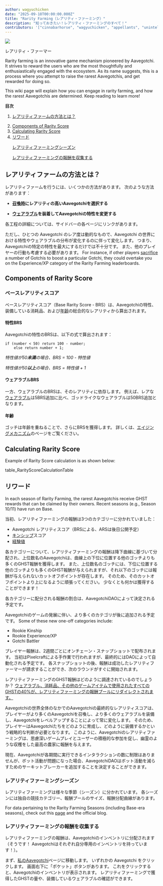 ```yaml
---
author: wagyuchicken
date: "2025-09-18T00:00:00.000Z"
title: "Rarity Farming（レアリティ・ファーミング）"
description: "知っておきたい！レアリティ・ファーミングのすべて！"
contributors: '["cinnabarhorse", "wagyuchicken", "appellants", "unintelligent-nerd"] ---'
---
```


<div class="headerImageContainer">
<img class="headerImage" src="/rarity-farming/rarity-farming.png">
<p class="headerImageText">レアリティ・ファーマー</p>
</div>

Rarity farming is an innovative game mechanism pioneered by Aavegotchi. It strives to reward the users who are the most thoughtfully and enthusiastically engaged with the ecosystem. As its name suggests, this is a process where you attempt to raise the rarest Aavegotchis, and get rewarded for doing so.

This wiki page will explain how you can engage in rarity farming, and how the rarest Aavegotchis are determined. Keep reading to learn more!

<div class="contentsBox">

**目次**

<ol>
<li><a href=#how-do-i-rarity-farm->レアリティファームの方法とは？</a></p>
<li><a href=#components-of-rarity-score>Components of Rarity Score</a></li>
<li><a href=#calculating-rarity-score>Calculating Rarity Score</a></li>
<li><a href=#rewards>リワード</a></li>
<p><a href=#rarity-farming-seasons>レアリティファーミングシーズン</a></p>
<p><a href=#collecting-rarity-farming-rewards>レアリティファーミングの報酬を収集する</a></p>
</ol>

</div>

## レアリティファームの方法とは？


レアリティファームを行うには、いくつかの方法があります。 次のような方法があります：

- **[召喚時](/portals)にレアリティの高いAavegotchiを選択する**

- **[ウェアラブル](/wearables)を装着してAavegotchiの特性を変更する**

各工程の詳細については、サイドバーの各ページにリンクがあります。

ただし、ひとつの Aavegotchi のレア度は動的なもので、Aavegotchi の世界における特性やウェアラブルの分布が変化するのに伴って変化します。 つまり、Aavegotchiの特定の特性を最大にするだけでは不十分です。 また、他のプレイヤーの行動も考慮する必要があります。 For instance, if other players [sacrifice](/traits#experience) a number of Gotchis to boost a particular Gotchi, they could overtake you on the Experience/XP category of the Rarity Farming leaderboards.

## Components of Rarity Score

### ベースレアリティスコア

ベースレアリティスコア（Base Rarity Score - BRS）は、Aavegotchiの特性、装備している消耗品、および[年齢](/aging-mechanic)の総合的なレアリティから算出されます。

#### 特性BRS

Aavegotchiの特性のBRSは、以下の式で算出されます：

```
if (number < 50) return 100 - number;
    else return number + 1;
```

_特性値が50**未満**の場合、BRS = 100 - 特性値_

_特性値が50**以上**の場合、BRS = 特性値 + 1_

#### ウェアラブルBRS

一方、ウェアラブルのBRSは、そのレアリティに依存します。 例えば、レアな[ウェアラブル](/wearables)は5BRS追加に比べ、ゴッドライクなウェアラブルは50BRS追加となります。

#### 年齢

ゴッチは年齢を重ねることで、さらにBRSを獲得します。 詳しくは、[エイジングメカニズム](/aging-mechanic)のページをご覧ください。

## Calculating Rarity Score

Example of Rarity Score calculation is as shown below:

table_RarityScoreCalculationTable

## リワード

In each season of Rarity Farming, the rarest Aavegotchis receive GHST rewards that can be claimed by their owners. Recent seasons (e.g., Season 10/11) have run on Base.

当初、レアリティファーミングの報酬は3つのカテゴリーに分かれていました：

- Aavegotchi レアリティスコア（BRSによる、ARSは後日公開予定）
- [キンシップ](/traits#kinship)スコア
- [経験値](/traits#experience)

各カテゴリーについて、レアリティファーミングの報酬は降下曲線に基づいて分配され、上位数名のAavegotchiは、曲線上の下位に位置する他のゴッチよりも多くのGHST報酬を獲得します。 また、上位数名のゴッチには、下位に位置する他のゴッチよりも多くのGHST報酬が与えられますが、それ以下のゴッチには報酬が与えられないカットオフポイントが存在します。 そのため、そのカットオフポイントより上になるように頑張ってください。 少なくとも何かは獲得することができます！

各カテゴリーに配分される報酬の割合は、AavegotchiDAOによって決定される予定です。

Aavegotchiのゲームの発展に伴い、より多くのカテゴリが後に追加される予定です。 Some of these new one-off categories include:

- Rookie Kinship
- Rookie Experience/XP
- Gotchi Battler

プレイヤー報酬は、2週間ごとにオンチェーン・スナップショットで配布されます。 当初はPixelcraftによる手作業で行われますが、最終的にはDAOによって自動化される予定です。 各スナップショットの後、報酬は成功したレアリティファーマーが請求することができ、次のラウンドがすぐに開始されます。

レアリティファーミングのGHST報酬はどのように調達されているのでしょうか？ [ウェアラブル、消耗品、その他のゲームアイテムで使用されたすべてのGHSTの40%が、レアリティファーミングの報酬プールにリダイレクトされます。](https://aavegotchi.medium.com/rarity-farming-has-arrived-heres-how-to-play-1f1d3342dbc8)

Aavegotchiの世界全体のなかでのAavegotchiの最終的なレアリティスコアは、プレイヤーがより多くのAavegotchiを召喚し、より多くのウェアラブルを装備し、Aavegotchiをレベルアップすることによって常に変化します。 そのため、プレイヤーはAavegotchiたちをどのように育成し、どのように装備するかという戦略的な判断が必要となります。 このように、Aavegotchiのレアリティファーミングは、思慮深いゲームプレイとユーザーの積極的な参加を促し、幽霊のような収穫をした最高の農家に報酬を与えます。

現在、Aavegotchiが各期間に実行できるインタラクションの数に制限はありませんが、ボット活動が問題になった場合、AavegotchiDAOはボット活動を減らすためのサーキットブレーカーを追加することを決定することができます。

### レアリティファーミングシーズン

レアリティファーミングは様々な季節（シーズン）に分かれています。 各シーズンには独自の競技カテゴリー、報酬プールのサイズ、報酬分配曲線があります。

For data pertaining to the Rarity Farming Seasons (including Base-era seasons), check out this [page](/rarity-farming-seasons) and the official blog.

### レアリティファーミングの報酬を収集する

レアリティファーミングの報酬は、Aavegotchiのインベントリに分配されます（そうです！ Aavegotchiはそれぞれ自分専用のインベントリを持っています！）。

まず、[私のAavegotchi](https://aavegotchi.com/aavegotchis)ページに移動します。 いずれかの Aavegotchi をクリックします。 画面右下に「ポケット」ボタンがあります。 これをクリックすると、Aavegotchiのインベントリが表示されます。 レアリティファーミングで獲得したGHSTの量や、装備しているウェアラブルの確認ができます。
